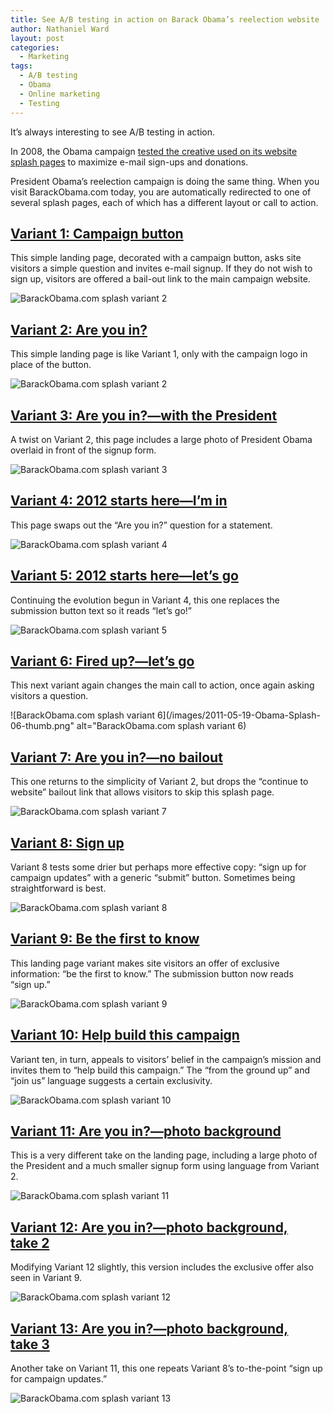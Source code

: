```yaml
---
title: See A/​B testing in action on Barack Obama’s reelection website
author: Nathaniel Ward
layout: post
categories:
  - Marketing
tags:
  - A/B testing
  - Obama
  - Online marketing
  - Testing
---
```

It’s always interesting to see A/​B testing in action.

In 2008, the Obama campaign [tested the creative used on its website splash pages][1] to maximize e-mail sign-ups and donations.

President Obama’s reelection campaign is doing the same thing. When you visit BarackObama​.com today, you are automatically redirected to one of several splash pages, each of which has a different layout or call to action.

## [Variant 1: Campaign button][2]

This simple landing page, decorated with a campaign button, asks site visitors a simple question and invites e-mail signup. If they do not wish to sign up, visitors are offered a bail-out link to the main campaign website.

![BarackObama.com splash variant 2](/images/2011-05-19-Obama-Splash-01-.png)

## [Variant 2: Are you in?][3]

This simple landing page is like Variant 1, only with the campaign logo in place of the button.

![BarackObama.com splash variant 2](/images/2011-05-19-Obama-Splash-02-thumb.png)

## [Variant 3: Are you in?—with the President][4]

A twist on Variant 2, this page includes a large photo of President Obama overlaid in front of the signup form.

![BarackObama.com splash variant 3](/images/2011-05-19-Obama-Splash-03-thumb.png)

## [Variant 4: 2012 starts here—I’m in][5]

This page swaps out the “Are you in?” question for a statement.

![BarackObama.com splash variant 4](/images/2011-05-19-Obama-Splash-04-thumb.png)

## [Variant 5: 2012 starts here—let’s go][6]

Continuing the evolution begun in Variant 4, this one replaces the submission button text so it reads “let’s go!”

![BarackObama.com splash variant 5](/images/2011-05-19-Obama-Splash-05-thumb.png)

## [Variant 6: Fired up?—let’s go][7]

This next variant again changes the main call to action, once again asking visitors a question.

![BarackObama.com splash variant 6](/images/2011-05-19-Obama-Splash-06-thumb.png" alt="BarackObama.com splash variant 6)

## [Variant 7: Are you in?—no bailout][8]

This one returns to the simplicity of Variant 2, but drops the “continue to website” bailout link that allows visitors to skip this splash page.

![BarackObama.com splash variant 7](/images/2011-05-19-Obama-Splash-07-thumb.png)
## [Variant 8: Sign up][9]

Variant 8 tests some drier but perhaps more effective copy: “sign up for campaign updates” with a generic “submit” button. Sometimes being straightforward is best.

![BarackObama.com splash variant 8](/images/2011-05-19-Obama-Splash-08-thumb.png)

## [Variant 9: Be the first to know][10]

This landing page variant makes site visitors an offer of exclusive information: “be the first to know.” The submission button now reads “sign up.”

![BarackObama.com splash variant 9](/images/2011-05-19-Obama-Splash-09-thumb.png)

## [Variant 10: Help build this campaign][11]

Variant ten, in turn, appeals to visitors’ belief in the campaign’s mission and invites them to “help build this campaign.” The “from the ground up” and “join us” language suggests a certain exclusivity.

![BarackObama.com splash variant 10](/images/2011-05-19-Obama-Splash-10-thumb.png)

## [Variant 11: Are you in?—photo background][12]

This is a very different take on the landing page, including a large photo of the President and a much smaller signup form using language from Variant 2.

![BarackObama.com splash variant 11](/images/2011-05-19-Obama-Splash-11-thumb.png)

## [Variant 12: Are you in?—photo background, take 2][13]

Modifying Variant 12 slightly, this version includes the exclusive offer also seen in Variant 9.

![BarackObama.com splash variant 12](/images/2011-05-19-Obama-Splash-12-thumb.png)

## [Variant 13: Are you in?—photo background, take 3][14]

Another take on Variant 11, this one repeats Variant 8’s to-the-point “sign up for campaign updates.”

![BarackObama.com splash variant 13](/images/2011-05-19-Obama-Splash-13-thumb.png)

 [1]: http://www.nathanielward.net/2011/05/two-articles-about-conversion-optimization-that-every-online-marketer-should-read/
 [2]: http://www.barackobama.com/im-in-splash
 [3]: http://www.barackobama.com/im-in-splash-2
 [4]: http://www.barackobama.com/im-in-splash-3
 [5]: http://www.barackobama.com/im-in-splash-4
 [6]: http://www.barackobama.com/im-in-splash-5
 [7]: http://www.barackobama.com/im-in-splash-6
 [8]: http://www.barackobama.com/im-in-splash-7
 [9]: http://www.barackobama.com/im-in-splash-8
 [10]: http://www.barackobama.com/im-in-splash-9
 [11]: http://www.barackobama.com/im-in-splash-10
 [12]: http://www.barackobama.com/im-in-splash-11
 [13]: http://www.barackobama.com/im-in-splash-12
 [14]: http://www.barackobama.com/im-in-splash-13